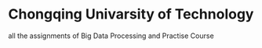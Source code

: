 # Chongqing Univarsity of Technology
all the assignments of Big Data Processing and Practise Course 
